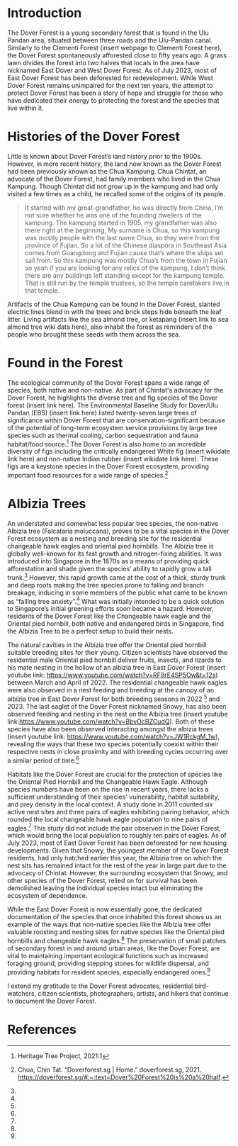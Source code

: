 <param ve-config 
       title="Dover Forest"
       author="Angela Ricasio Hoten"
       banner="https://iiif.wellcomecollection.org/image/V0044770/full/1338%2C/0/default.jpg"
       layout="vertical">

# Introduction 
The Dover Forest is a young secondary forest that is found in the Ulu Pandan area, situated between three roads and the Ulu-Pandan canal. Similarly to the Clementi Forest (insert webpage to Clementi Forest here), the Dover Forest spontaneously afforested close to fifty years ago. A grass lawn divides the forest into two halves that locals in the area have nicknamed East Dover and West Dover Forest. As of July 2023, most of East Dover Forest has been deforested for redevelopment. While West Dover Forest remains unimpaired for the next ten years, the attempt to protect Dover Forest has been a story of hope and struggle for those who have dedicated their energy to protecting the forest and the species that live within it. 

# Histories of the Dover Forest
Little is known about Dover Forest’s land history prior to the 1900s. However, in more recent history, the land now known as the Dover Forest had been previously known as the Chua Kampung. Chua Chintat, an advocate of the Dover Forest, had family members who lived in the Chua Kampung. Though Chintat did not grow up in the kampung and had only visited a few times as a child, he recalled some of the origins of its people. 

>It started with my great-grandfather, he was directly from China, I’m not sure whether he was one of the founding dwellers of the kampung. The kampung started in 1905, my grandfather was also there right at the beginning, My surname is Chua, so this kampung was mostly people with the last name Chua, so they were from the province of Fujian. So a lot of the Chinese diaspora in Southeast Asia comes from Guangdong and Fujian cause that’s where the ships set sail from. So this kampung was mostly Chua’s from the town in Fujian so yeah if you are looking for any relics of the kampung, I don’t think there are any buildings left standing except for the kampung temple. That is still run by the temple trustees, so the temple caretakers live in that temple.

Artifacts of the Chua Kampung can be found in the Dover Forest, slanted electric lines blend in with the trees and brick steps hide beneath the leaf litter. Living artifacts like the sea almond tree, or ketapang (insert link to sea almond tree wiki data here), also inhabit the forest as reminders of the people who brought these seeds with them across the sea. 

# Found in the Forest
The ecological community of the Dover Forest spans a wide range of species, both native and non-native. As part of Chintat's advocacy for the Dover Forest, he highlights the diverse tree and fig species of the Dover forest (insert link here). The Environmental Baseline Study for Dover/Ulu Pandan (EBS) (insert link here) listed twenty-seven large trees of significance within Dover Forest that are conservation-significant because of the potential of long-term ecosystem service provisions by large tree species such as thermal cooling, carbon sequestration and fauna habitat/food source.[^1] The Dover Forest is also home to an incredible diversity of figs including the critically endangered White fig (insert wikidate link here) and non-native Indian rubber (insert wikidate link here). These figs are a keystone species in the Dover Forest ecosystem, providing important food resources for a wide range of species.[^2]

# Albizia Trees
An understated and somewhat less popular tree species, the non-native Albizia tree (Falcataria moluccana), proves to be a vital species in the Dover Forest ecosystem as a nesting and breeding site for the residential changeable hawk eagles and oriental pied hornbills. The Albizia tree is globally well-known for its fast growth and nitrogen-fixing abilities. It was introduced into Singapore in the 1870s as a means of providing quick afforestation and shade given the species’ ability to rapidly grow a tall trunk.[^3] However, this rapid growth came at the cost of a thick, sturdy trunk and deep roots making the tree species prone to falling and branch breakage, inducing in some members of the public what came to be known as “falling tree anxiety”.[^4] What was initially intended to be a quick solution to Singapore’s initial greening efforts soon became a hazard. However, residents of the Dover Forest like the Changeable hawk eagle and the Oriental pied hornbill, both native and endangered birds in Singapore, find the Albizia Tree to be a perfect setup to build their nests. 

The natural cavities in the Albizia tree offer the Oriental pied hornbill suitable breeding sites for their young. Citizen scientists have observed the residential male Oriental pied hornbill deliver fruits, insects, and lizards to his mate nesting in the hollow of an albizia tree in East Dover Forest (insert youtube link: https://www.youtube.com/watch?v=RF9rE4SP5Ow&t=12s) between March and April of 2022. The residential changeable hawk eagles were also observed in a nest feeding and breeding at the canopy of an albizia tree in East Dover Forest for both breeding seasons in 2022 [^5] <param ve-video id="bhGI4novI0g" title="25 March 2022 - First sighting of Changeable Hawk-eaglet @ Dover Forest East"> and 2023. The last eaglet of the Dover Forest nicknamed Snowy, has also been observed feeding and nesting in the nest on the Albizia tree (insert youtube link:https://www.youtube.com/watch?v=BbvOcBZCudQ). Both of these species have also been observed interacting amongst the albizia trees (insert youtube link: https://www.youtube.com/watch?v=JW1RckgM_1w), revealing the ways that these two species potentially coexist within their respective nests in close proximity and with breeding cycles occurring over a similar period of time.[^6]

Habitats like the Dover Forest are crucial for the protection of species like the Oriental Pied Hornbill and the Changeable Hawk Eagle. Although species numbers have been on the rise in recent years, there lacks a sufficient understanding of their species' vulnerability, habitat suitability, and prey density in the local context. A study done in 2011 counted six active nest sites and three pairs of eagles exhibiting pairing behavior, which rounded the local changeable hawk eagle population to nine pairs of eagles.[^7] This study did not include the pair observed in the Dover Forest, which would bring the local population to roughly ten pairs of eagles. As of July 2023, most of East Dover Forest has been deforested for new housing developments. Given that Snowy, the youngest member of the Dover Forest residents, had only hatched earlier this year, the Albizia tree on which the nest sits has remained intact for the rest of the year in large part due to the advocacy of Chintat. However, the surrounding ecosystem that Snowy, and other species of the Dover Forest, relied on for survival has been demolished leaving the individual species intact but eliminating the ecosystem of dependence.

While the East Dover Forest is now essentially gone, the dedicated documentation of the species that once inhabited this forest shows us an example of the ways that non-native species like the Albizia tree offer valuable roosting and nesting sites for native species like the Oriental pied hornbills and changeable hawk eagles.[^8] The preservation of small patches of secondary forest in and around urban areas, like the Dover Forest, are vital to maintaining important ecological functions such as increased foraging ground, providing stepping stones for wildlife dispersal, and providing habitats for resident species, especially endangered ones.[^9] 


I extend my gratitude to the Dover Forest advocates, residential bird-watchers, citizen scientists, photographers, artists, and hikers that continue to document the Dover Forest. 


# References 
[^1]: Heritage Tree Project,  2021:1
[^2]: Chua, Chin Tat. “Doverforest.sg | Home.” doverforest.sg, 2021. https://doverforest.sg/#:~:text=Dover%20Forest%20is%20a%20half.
[^3]: 
[^4]: 
[^5]: 
[^6]: 
[^7]: 
[^8]: 
[^9]: 

